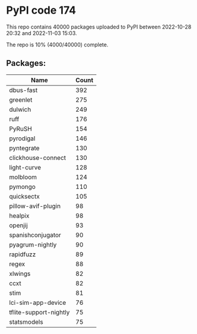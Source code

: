 # PyPI code 174

This repo contains 40000 packages uploaded to PyPI between 
2022-10-28 20:32 and 2022-11-03 15:03.

The repo is 10% (4000/40000) complete.

## Packages:

| Name  | Count |
| ----- | ----- |
| dbus-fast | 392 |
| greenlet | 275 |
| dulwich | 249 |
| ruff | 176 |
| PyRuSH | 154 |
| pyrodigal | 146 |
| pyntegrate | 130 |
| clickhouse-connect | 130 |
| light-curve | 128 |
| molbloom | 124 |
| pymongo | 110 |
| quicksectx | 105 |
| pillow-avif-plugin | 98 |
| healpix | 98 |
| openjij | 93 |
| spanishconjugator | 90 |
| pyagrum-nightly | 90 |
| rapidfuzz | 89 |
| regex | 88 |
| xlwings | 82 |
| ccxt | 82 |
| stim | 81 |
| lci-sim-app-device | 76 |
| tflite-support-nightly | 75 |
| statsmodels | 75 |


